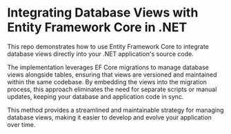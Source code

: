 # Integrating Database Views with Entity Framework Core in .NET

This repo demonstrates how to use Entity Framework Core to integrate database views directly into your .NET application's source code.

The implementation leverages EF Core migrations to manage database views alongside tables, ensuring that views are versioned and maintained within the same codebase. By embedding the views into the migration process, this approach eliminates the need for separate scripts or manual updates, keeping your database and application code in sync.

This method provides a streamlined and maintainable strategy for managing database views, making it easier to develop and evolve your application over time.
